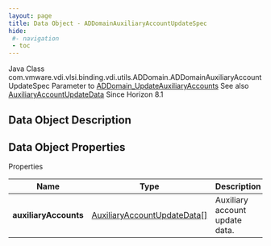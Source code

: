 ```yaml
---
layout: page
title: Data Object - ADDomainAuxiliaryAccountUpdateSpec
hide:
 #- navigation
 - toc
---
```






Java Class
    com.vmware.vdi.vlsi.binding.vdi.utils.ADDomain.ADDomainAuxiliaryAccountUpdateSpec
Parameter to
     [ADDomain_UpdateAuxiliaryAccounts](vdi.utils.ADDomain.md#updateAuxiliaryAccounts)
See also
     [AuxiliaryAccountUpdateData](vdi.utils.ADDomain.AuxiliaryAccountUpdateData.md)
Since 
    Horizon 8.1

## Data Object Description 

## Data Object Properties

Properties

Name |  Type |  Description   
---|---|---  
**auxiliaryAccounts**| [AuxiliaryAccountUpdateData[]](vdi.utils.ADDomain.AuxiliaryAccountUpdateData.md)|  Auxiliary account update data.   
  
  

  

